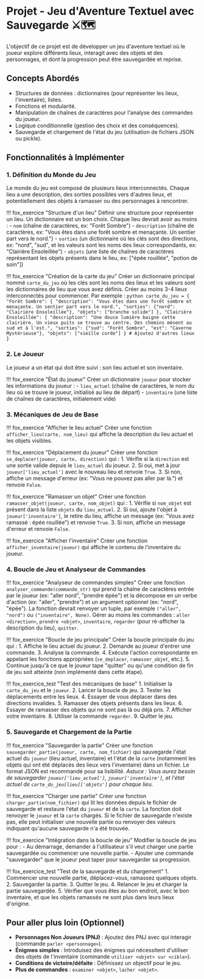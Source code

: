 # Projet - Jeu d'Aventure Textuel avec Sauvegarde ⚔️🗺️

L'objectif de ce projet est de développer un jeu d'aventure textuel où le joueur explore différents lieux, interagit avec des objets et des personnages, et dont la progression peut être sauvegardée et reprise.

## Concepts Abordés

- Structures de données : dictionnaires (pour représenter les lieux, l'inventaire), listes.
- Fonctions et modularité.
- Manipulation de chaînes de caractères pour l'analyse des commandes du joueur.
- Logique conditionnelle (gestion des choix et des conséquences).
- Sauvegarde et chargement de l'état du jeu (utilisation de fichiers JSON ou pickle).

## Fonctionnalités à Implémenter

### 1. Définition du Monde du Jeu

Le monde du jeu est composé de plusieurs lieux interconnectés. Chaque lieu a une description, des sorties possibles vers d'autres lieux, et potentiellement des objets à ramasser ou des personnages à rencontrer.

!!! fox_exercice "Structure d'un lieu"
    Définir une structure pour représenter un lieu. Un dictionnaire est un bon choix. Chaque lieu devrait avoir au moins :
    - `nom` (chaîne de caractères, ex: "Forêt Sombre")
    - `description` (chaîne de caractères, ex: "Vous êtes dans une forêt sombre et menaçante. Un sentier part vers le nord.")
    - `sorties` (un dictionnaire où les clés sont des directions, ex: "nord", "sud", et les valeurs sont les noms des lieux correspondants, ex: "Clairière Ensoleillée")
    - `objets` (une liste de chaînes de caractères représentant les objets présents dans le lieu, ex: ["épée rouillée", "potion de soin"])

!!! fox_exercice "Création de la carte du jeu"
    Créer un dictionnaire principal nommé `carte_du_jeu` où les clés sont les noms des lieux et les valeurs sont les dictionnaires de lieu que vous avez définis.
    Créer au moins 3-4 lieux interconnectés pour commencer.
    Par exemple :
    ```python
    carte_du_jeu = {
        "Forêt Sombre": {
            "description": "Vous êtes dans une forêt sombre et menaçante. Un sentier part vers le nord.",
            "sorties": {"nord": "Clairière Ensoleillée"},
            "objets": ["branche solide"]
        },
        "Clairière Ensoleillée": {
            "description": "Une douce lumière baigne cette clairière. Un vieux puits se trouve au centre. Des chemins mènent au sud et à l'est.",
            "sorties": {"sud": "Forêt Sombre", "est": "Caverne Mystérieuse"},
            "objets": ["vieille corde"]
        }
        # Ajoutez d'autres lieux
    }
    ```

### 2. Le Joueur

Le joueur a un état qui doit être suivi : son lieu actuel et son inventaire.

!!! fox_exercice "État du joueur"
    Créer un dictionnaire `joueur` pour stocker les informations du joueur :
    - `lieu_actuel` (chaîne de caractères, le nom du lieu où se trouve le joueur, initialisé au lieu de départ)
    - `inventaire` (une liste de chaînes de caractères, initialement vide)

### 3. Mécaniques de Jeu de Base

!!! fox_exercice "Afficher le lieu actuel"
    Créer une fonction `afficher_lieu(carte, nom_lieu)` qui affiche la description du lieu actuel et les objets visibles.

!!! fox_exercice "Déplacement du joueur"
    Créer une fonction `se_deplacer(joueur, carte, direction)` qui :
    1. Vérifie si la `direction` est une sortie valide depuis le `lieu_actuel` du joueur.
    2. Si oui, met à jour `joueur['lieu_actuel']` avec le nouveau lieu et renvoie `True`.
    3. Si non, affiche un message d'erreur (ex: "Vous ne pouvez pas aller par là.") et renvoie `False`.

!!! fox_exercice "Ramasser un objet"
    Créer une fonction `ramasser_objet(joueur, carte, nom_objet)` qui :
    1. Vérifie si `nom_objet` est présent dans la liste `objets` du `lieu_actuel`.
    2. Si oui, ajoute l'objet à `joueur['inventaire']`, le retire du lieu, affiche un message (ex: "Vous avez ramassé : épée rouillée") et renvoie `True`.
    3. Si non, affiche un message d'erreur et renvoie `False`.

!!! fox_exercice "Afficher l'inventaire"
    Créer une fonction `afficher_inventaire(joueur)` qui affiche le contenu de l'inventaire du joueur.

### 4. Boucle de Jeu et Analyseur de Commandes

!!! fox_exercice "Analyseur de commandes simples"
    Créer une fonction `analyser_commande(commande_str)` qui prend la chaîne de caractères entrée par le joueur (ex: "aller nord", "prendre épée") et la décompose en un verbe d'action (ex: "aller", "prendre") et un argument optionnel (ex: "nord", "épée").
    La fonction devrait renvoyer un tuple, par exemple `("aller", "nord")` ou `("inventaire", None)`.
    Gérer au moins les commandes : `aller <direction>`, `prendre <objet>`, `inventaire`, `regarder` (pour ré-afficher la description du lieu), `quitter`.

!!! fox_exercice "Boucle de jeu principale"
    Créer la boucle principale du jeu qui :
    1. Affiche le lieu actuel du joueur.
    2. Demande au joueur d'entrer une commande.
    3. Analyse la commande.
    4. Exécute l'action correspondante en appelant les fonctions appropriées (`se_deplacer`, `ramasser_objet`, etc.).
    5. Continue jusqu'à ce que le joueur tape "quitter" ou qu'une condition de fin de jeu soit atteinte (non implémenté dans cette étape).

!!! fox_exercice_test "Test des mécaniques de base"
    1. Initialiser la `carte_du_jeu` et le `joueur`.
    2. Lancer la boucle de jeu.
    3. Tester les déplacements entre les lieux.
    4. Essayer de vous déplacer dans des directions invalides.
    5. Ramasser des objets présents dans les lieux.
    6. Essayer de ramasser des objets qui ne sont pas là ou déjà pris.
    7. Afficher votre inventaire.
    8. Utiliser la commande `regarder`.
    9. Quitter le jeu.

### 5. Sauvegarde et Chargement de la Partie

!!! fox_exercice "Sauvegarder la partie"
    Créer une fonction `sauvegarder_partie(joueur, carte, nom_fichier)` qui sauvegarde l'état actuel du `joueur` (lieu actuel, inventaire) et l'état de la `carte` (notamment les objets qui ont été déplacés des lieux vers l'inventaire) dans un fichier.
    Le format JSON est recommandé pour sa lisibilité.
    *Astuce : Vous aurez besoin de sauvegarder `joueur['lieu_actuel']`, `joueur['inventaire']`, et l'état actuel de `carte_du_jeu[lieu]['objets']` pour chaque lieu.*

!!! fox_exercice "Charger une partie"
    Créer une fonction `charger_partie(nom_fichier)` qui lit les données depuis le fichier de sauvegarde et restaure l'état du `joueur` et de la `carte`.
    La fonction doit renvoyer le `joueur` et la `carte` chargés. Si le fichier de sauvegarde n'existe pas, elle peut initialiser une nouvelle partie ou renvoyer des valeurs indiquant qu'aucune sauvegarde n'a été trouvée.

!!! fox_exercice "Intégration dans la boucle de jeu"
    Modifier la boucle de jeu pour :
    - Au démarrage, demander à l'utilisateur s'il veut charger une partie sauvegardée ou commencer une nouvelle partie.
    - Ajouter une commande "sauvegarder" que le joueur peut taper pour sauvegarder sa progression.

!!! fox_exercice_test "Test de la sauvegarde et du chargement"
    1. Commencer une nouvelle partie, déplacez-vous, ramassez quelques objets.
    2. Sauvegarder la partie.
    3. Quitter le jeu.
    4. Relancer le jeu et charger la partie sauvegardée.
    5. Vérifier que vous êtes au bon endroit, avec le bon inventaire, et que les objets ramassés ne sont plus dans leurs lieux d'origine.

## Pour aller plus loin (Optionnel)

- **Personnages Non Joueurs (PNJ)** : Ajoutez des PNJ avec qui interagir (commande `parler <personnage>`).
- **Énigmes simples** : Introduisez des énigmes qui nécessitent d'utiliser des objets de l'inventaire (commande `utiliser <objet> sur <cible>`).
- **Conditions de victoire/défaite** : Définissez un objectif pour le jeu.
- **Plus de commandes** : `examiner <objet>`, `lacher <objet>`.
